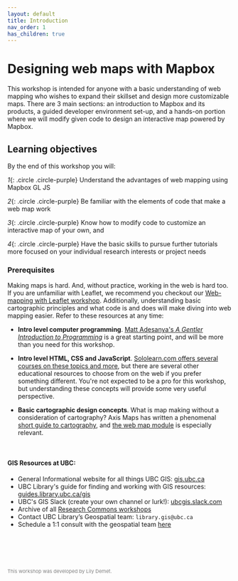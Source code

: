 ```yaml
---
layout: default
title: Introduction
nav_order: 1
has_children: true
---
```

# Designing web maps with Mapbox 

This workshop is intended for anyone with a basic understanding of web mapping who wishes to expand their skillset and design more customizable maps. There are 3 main sections: an introduction to Mapbox and its products, a guided developer environment set-up, and a hands-on portion where we will modify given code to design an interactive map powered by Mapbox.

## Learning objectives

By the end of this workshop you will:    
    
*1*{: .circle .circle-purple} Understand the advantages of web mapping using Mapbox GL JS    
    
*2*{: .circle .circle-purple} Be familiar with the elements of code that make a web map work    
    
*3*{: .circle .circle-purple} Know how to modify code to customize an interactive map of your own, and    
     
*4*{: .circle .circle-purple} Have the basic skills to pursue further tutorials more focused on your individual research interests or project needs  

    

### Prerequisites
Making maps is hard. And, without practice, working in the web is hard too. If you are unfamiliar with Leaflet, we recommend you checkout our [Web-mapping with Leaflet workshop](https://ubc-library-rc.github.io/gis-intro-leaflet/). Additionally, understanding basic cartographic principles and what code is and does will make diving into web mapping easier. Refer to these resources at any time:     

- **Intro level computer programming**. [Matt Adesanya's *A Gentler Introduction to Programming*](https://www.freecodecamp.org/news/a-gentler-introduction-to-programming-1f57383a1b2c/) is a great starting point, and will be more than you need for this workshop.   
     
- **Intro level HTML, CSS and JavaScript**. [Sololearn.com offers several courses on these topics and more](https://www.sololearn.com/Courses/), but there are several other educational resources to choose from on the web if you prefer something different. You're not expected to be a pro for this workshop, but understanding these concepts will provide some very useful perspective.    
- **Basic cartographic design concepts**. What is map making without a consideration of cartography? Axis Maps has written a phenomenal [short guide to cartography](https://www.axismaps.com/guide/), and [the web map module](https://www.axismaps.com/guide/web/should-a-map-be-interactive/) is especially relevant.
    

<br>  
   
#### GIS Resources at UBC:

- General Informational website for all things UBC GIS: [gis.ubc.ca](http://gis.ubc.ca/)
- UBC Library's guide for finding and working with GIS resources: [guides.library.ubc.ca/gis](http://guides.library.ubc.ca/gis)
- UBC's GIS Slack (create your own channel or lurk!): [ubcgis.slack.com](https://ubcgis.slack.com/)
- Archive of all [Research Commons workshops](https://ubc-library-rc.github.io/all.html)
- Contact UBC Library’s Geospatial team: `library.gis@ubc.ca`
- Schedule a 1:1 consult with the geospatial team [here](https://libcal.library.ubc.ca/appointments/research_commons#s-lc-public-pt)

<p style="margin-top:90px"></p>

<p style="color:grey; font-size:11px">This workshop was developed by Lily Demet.</p>
